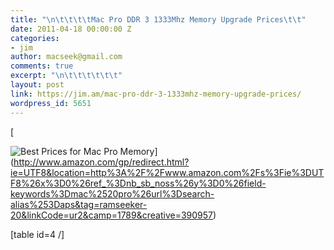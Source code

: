 ```yaml
---
title: "\n\t\t\t\tMac Pro DDR 3 1333Mhz Memory Upgrade Prices\t\t"
date: 2011-04-18 00:00:00 Z
categories:
- jim
author: macseek@gmail.com
comments: true
excerpt: "\n\t\t\t\t\t\t"
layout: post
link: https://jim.am/mac-pro-ddr-3-1333mhz-memory-upgrade-prices/
wordpress_id: 5651
---
```


[




![Best Prices for Mac Pro Memory](http://www.jim.am/wp-content/uploads/2011/03/Screen-shot-2011-03-28-at-3.30.08-PM.png)](http://www.amazon.com/gp/redirect.html?ie=UTF8&location=http%3A%2F%2Fwww.amazon.com%2Fs%3Fie%3DUTF8%26x%3D0%26ref_%3Dnb_sb_noss%26y%3D0%26field-keywords%3Dmac%2520pro%26url%3Dsearch-alias%253Daps&tag=ramseeker-20&linkCode=ur2&camp=1789&creative=390957)




[table id=4 /]


		
